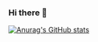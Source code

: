 ### Hi there 👋

[![Anurag's GitHub stats](https://github-readme-stats.vercel.app/api?username=VitorRibeiroCustodio)](https://github.com/anuraghazra/github-readme-stats)

<!--
**VitorRibeiroCustodio/VitorRibeiroCustodio** is a ✨ _special_ ✨ repository because its `README.md` (this file) appears on your GitHub profile.

Here are some ideas to get you started:

- 🔭 I’m currently working on ...
- 🌱 I’m currently learning ...
- 👯 I’m looking to collaborate on ...
- 🤔 I’m looking for help with ...
- 💬 Ask me about ...
- 📫 How to reach me: ...
- 😄 Pronouns: ...
- ⚡ Fun fact: ...
-->
